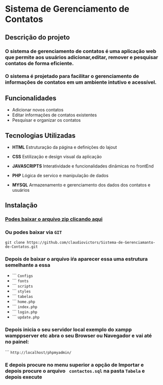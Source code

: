 # Sistema de Gerenciamento de Contatos

## Descrição do projeto

### O sistema de gerenciamento de contatos é uma aplicação web que permite aos usuários adicionar,editar, remover e pesquisar contatos de forma eficiente.

### O sistema é projetado para facilitar o gerenciamento de informações de contatos em um ambiente intutivo e acessível.


## Funcionalidades

- Adicionar novos contatos
- Editar informações de contatos existentes
- Pesquisar e organizar os contatos

## Tecnologias Utilizadas

- **HTML** Estruturação da página e definições do lajout

- **CSS** Estilização e design visual da aplicação

- **JAVASCRIPTS** Interatividade e funcionalidades dinâmicas no frontEnd

- **PHP** Lógica de servico e manipulação de dados

- **MYSQL** Armazenamento e gerenciamento dos dados dos contatos e usuários

## Instalação

### [Podes baixar o arquivo zip clicando aqui](https://github.com/claudiovictors/Sistema-de-Gerenciamanto-de-Contatos.git)

### Ou podes baixar via ``GIT``

```
git clone https://github.com/claudiovictors/Sistema-de-Gerenciamanto-de-Contatos.git
```

### Depois de baixar o arquivo iŕa aparecer essa uma estrutura semelhante a essa

- ``` `Configs`
- ``` `fonts`
- ``` `scripts`
- ``` `styles`
- ``` `tabelas`
- ``` `home.php`
- ``` `index.php`
- ``` `login.php`
- ``` `update.php`

### Depois inicia o seu servidor local exemplo do xampp wamppserver etc  abra o seu Browser ou Navegador e vai até no painel:

``` `http://localhost/phpmyadmin/`

### E depois procure no menu superior a opção de Importar e depois procure o arquivo ``` contactos.sql``` na pasta ``` Tabela ``` e depois execute
